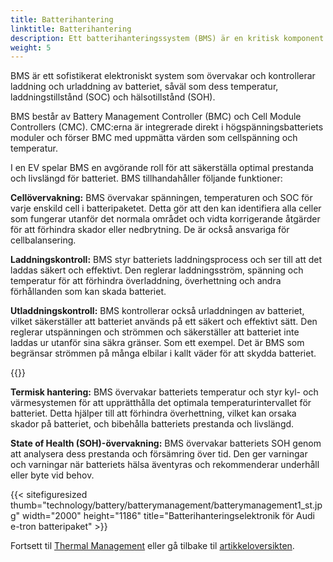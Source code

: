 ```yaml
---
title: Batterihantering
linktitle: Batterihantering
description: Ett batterihanteringssystem (BMS) är en kritisk komponent i ett elfordon (EV) som ansvarar för att hantera batteriets prestanda, hälsa och säkerhet.
weight: 5
---
```

<!-- markdownlint-disable MD033 -->
BMS är ett sofistikerat elektroniskt system som övervakar och kontrollerar laddning och urladdning av batteriet, såväl som dess temperatur, laddningstillstånd (SOC) och hälsotillstånd (SOH).

BMS består av Battery Management Controller (BMC) och Cell Module Controllers (CMC).
CMC:erna är integrerade direkt i högspänningsbatteriets moduler och förser BMC med uppmätta värden som cellspänning och temperatur.

I en EV spelar BMS en avgörande roll för att säkerställa optimal prestanda och livslängd för batteriet. BMS tillhandahåller följande funktioner:

**Cellövervakning:** BMS övervakar spänningen, temperaturen och SOC för varje enskild cell i batteripaketet. Detta gör att den kan identifiera alla celler som fungerar utanför det normala området och vidta korrigerande åtgärder för att förhindra skador eller nedbrytning. De är också ansvariga för cellbalansering.

**Laddningskontroll:** BMS styr batteriets laddningsprocess och ser till att det laddas säkert och effektivt. Den reglerar laddningsström, spänning och temperatur för att förhindra överladdning, överhettning och andra förhållanden som kan skada batteriet.

**Utladdningskontroll:** BMS kontrollerar också urladdningen av batteriet, vilket säkerställer att batteriet används på ett säkert och effektivt sätt. Den reglerar utspänningen och strömmen och säkerställer att batteriet inte laddas ur utanför sina säkra gränser. Som ett exempel. Det är BMS som begränsar strömmen på många elbilar i kallt väder för att skydda batteriet.

{{<evkxdisplayaddarticle />}}

**Termisk hantering:** BMS övervakar batteriets temperatur och styr kyl- och värmesystemen för att upprätthålla det optimala temperaturintervallet för batteriet. Detta hjälper till att förhindra överhettning, vilket kan orsaka skador på batteriet, och bibehålla batteriets prestanda och livslängd.

**State of Health (SOH)-övervakning:** BMS övervakar batteriets SOH genom att analysera dess prestanda och försämring över tid. Den ger varningar och varningar när batteriets hälsa äventyras och rekommenderar underhåll eller byte vid behov.

{{< sitefiguresized thumb="technology/battery/batterymanagement/batterymanagement1_st.jpg" width="2000" height="1186" title="Batterihanteringselektronik för Audi e-tron batteripaket" >}}

Fortsett til [Thermal Management](../thermalmanagement/) eller gå tilbake til [artikkeloversikten](../).
